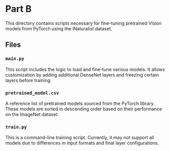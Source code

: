 # Part B

This directory contains scripts necessary for fine-tuning pretrained Vision models from PyTorch using the iNaturalist dataset.

## Files

### `main.py`
This script includes the logic to load and fine-tune various models. It allows customization by adding additional DenseNet layers and freezing certain layers before training.

### `pretrained_model.csv`
A reference list of pretrained models sourced from the PyTorch library. These models are sorted in descending order based on their performance on the ImageNet dataset.

### `train.py`
This is a command-line training script. Currently, it may not support all models due to differences in input formats and final layer configurations.

